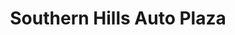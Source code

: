 ---
title: "Southern Hills Auto Plaza"
url: /west-plains/southern-hills-auto-plaza/
shop: Autohaus
---
